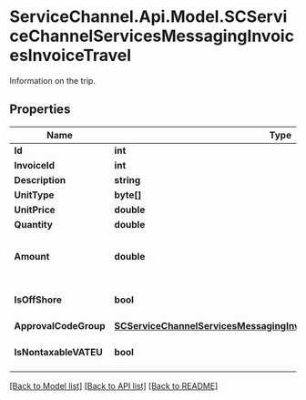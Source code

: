 # ServiceChannel.Api.Model.SCServiceChannelServicesMessagingInvoicesInvoiceTravel
Information on the trip.

## Properties

Name | Type | Description | Notes
------------ | ------------- | ------------- | -------------
**Id** | **int** |  | [optional] 
**InvoiceId** | **int** | Invoice identifier. | [optional] 
**Description** | **string** | Description of the trip. | [optional] 
**UnitType** | **byte[]** | Unit of measurement. | [optional] 
**UnitPrice** | **double** | Price per unit. | [optional] 
**Quantity** | **double** | Quantity. | [optional] 
**Amount** | **double** | The amount of the trip cost. The sum of all &#x60;Amount&#x60; parameters in the &#x60;Travels&#x60; array must equal &#x60;InvoiceAmountsDetails.TravelAmount&#x60;. | [optional] 
**IsOffShore** | **bool** | Type of the shore (&#x60;1&#x60; - Onshore, &#x60;2&#x60; - Offshore). | [optional] [default to false]
**ApprovalCodeGroup** | [**SCServiceChannelServicesMessagingInvoicesInvoiceApprovalCodeGroup**](SCServiceChannelServicesMessagingInvoicesInvoiceApprovalCodeGroup.md) |  | [optional] 
**IsNontaxableVATEU** | **bool** |  | [optional] [default to false]

[[Back to Model list]](../README.md#documentation-for-models) [[Back to API list]](../README.md#documentation-for-api-endpoints) [[Back to README]](../README.md)

